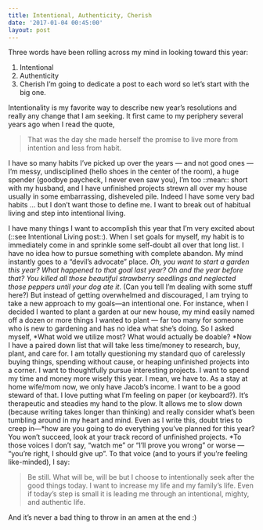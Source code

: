 ```yaml
---
title: Intentional, Authenticity, Cherish
date: '2017-01-04 00:45:00'
layout: post
---
```

Three words have been rolling across my mind in looking toward this year: 

1. Intentional
2. Authenticity 
3. Cherish
I’m going to dedicate a post to each word so let’s start with the big one. 

Intentionality is my favorite way to describe new year’s resolutions and really any change that I am seeking. It first came to my periphery several years ago when I read the quote, 

> That was the day she made herself the promise to live more from intention and less from habit.

I have so many habits I’ve picked up over the years — and not good ones — I’m messy, undisciplined (hello shoes in the center of the room), a huge spender (goodbye paycheck, I never even saw you), I’m too ::mean:: short with my husband, and I have unfinished projects strewn all over my house usually in some embarrassing, disheveled pile. Indeed I have some very bad habits … but I don’t want those to define me. I want to break out of habitual living and step into intentional living. 

I have many things I want to accomplish this year that I’m very excited about (::see Intentional Living post::). When I set goals for myself, my habit is to immediately come in and sprinkle some self-doubt all over that long list. I have no idea how to pursue something with complete abandon. My mind instantly goes to a “devil’s advocate” place. *Oh, you want to start a garden this year? What happened to that goal last year? Oh and the year before that? You killed all those beautiful strawberry seedlings and neglected those peppers until your dog ate it*. (Can you tell I’m dealing with some stuff here?) But instead of getting overwhelmed and discouraged, I am trying to take a new approach to my goals—an intentional one. For instance, when I decided I wanted to plant a garden at our new house, my mind easily named off a dozen or more things I wanted to plant — far too many for someone who is new to gardening and has no idea what she’s doing. So I asked myself, *What wold we utilize most? What would actually be doable? *Now I have a paired down list that will take less time/money to research, buy, plant, and care for. 
I am totally questioning my standard quo of carelessly buying things, spending without cause, or heaping unfinished projects into a corner. I want to thoughtfully pursue interesting projects. I want to spend my time and money more wisely this year. I mean, we have to. As a stay at home wife/mom now, we only have Jacob’s income. I want to be a good steward of that. 
I love putting what I’m feeling on paper (or keyboard?). It’s therapeutic and steadies my hand to the plow. It allows me to slow down (because writing takes longer than thinking) and really consider what’s been tumbling around in my heart and mind. Even as I write this, doubt tries to creep in—*how are you going to do everything you’ve planned for this year? You won’t succeed, look at your track record of unfinished projects. *To those voices I don’t say, “watch me” or “I’ll prove you wrong” or worse — “you’re right, I should give up”. To that voice (and to yours if you’re feeling like-minded), I say:
> Be still. What will be, will be but I choose to intentionally seek after the good things today. I want to increase my life and my family’s life. Even if today’s step is small it is leading me through an intentional, mighty, and authentic life. 

And it’s never a bad thing to throw in an amen at the end :)